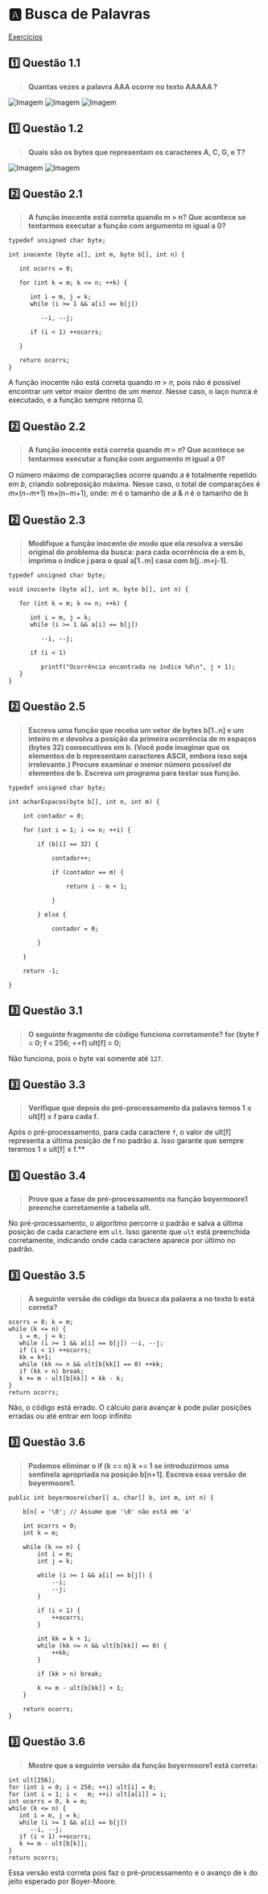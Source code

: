 # 🅰️ Busca de Palavras
[Exercícios](https://www.ime.usp.br/~pf/algoritmos/aulas/strma.html)

## 1️⃣ Questão 1.1
> **Quantas vezes a palavra  AAA  ocorre no texto  AAAAA ?**

![Imagem](https://github.com/eumorales/BuscaDePalavras/raw/main/assets/funcao.png)
![Imagem](https://github.com/eumorales/BuscaDePalavras/raw/main/assets/questao1.png)
![Imagem](https://github.com/eumorales/BuscaDePalavras/raw/main/assets/output1.png)

## 1️⃣ Questão 1.2
> **Quais são os bytes que representam os caracteres  A, C, G, e T?**

![Imagem](https://github.com/eumorales/BuscaDePalavras/raw/main/assets/questao2.png)
![Imagem](https://github.com/eumorales/BuscaDePalavras/raw/main/assets/output2.png)

## 2️⃣ Questão 2.1
> **A função inocente está correta quando m > n?  Que acontece se tentarmos executar a função com argumento m igual a 0?**

```
typedef unsigned char byte;

int inocente (byte a[], int m, byte b[], int n) {

   int ocorrs = 0;

   for (int k = m; k <= n; ++k) {

      int i = m, j = k;
      while (i >= 1 && a[i] == b[j])

         --i, --j;

      if (i < 1) ++ocorrs;

   }

   return ocorrs;
}
```


A função inocente não está correta quando 𝑚 > 𝑛, pois não é possível encontrar um vetor maior dentro de um menor. Nesse caso, o laço nunca é executado, e a função sempre retorna 0.

## 2️⃣ Questão 2.2
> **A função inocente está correta quando 𝑚 > 𝑛?  Que acontece se tentarmos executar a função com argumento 𝑚 igual a 0?**


O número máximo de comparações ocorre quando 𝑎 é totalmente repetido em 𝑏, criando sobreposição máxima.
Nesse caso, o total de comparações é 𝑚×(𝑛−𝑚+1) m×(n−m+1), onde: 𝑚 é o tamanho de 𝑎 & 𝑛 é o tamanho de b

## 2️⃣ Questão 2.3
> **Modifique a função inocente de modo que ela resolva a versão original do problema da busca: para cada ocorrência de a em b, imprima o índice j para o qual a[1..m] casa com b[j..m+j-1].**


```
typedef unsigned char byte;

void inocente (byte a[], int m, byte b[], int n) {

   for (int k = m; k <= n; ++k) {

      int i = m, j = k;
      while (i >= 1 && a[i] == b[j])

         --i, --j;

      if (i < 1)

         printf("Ocorrência encontrada no índice %d\n", j + 1);
   }
}
```

## 2️⃣ Questão 2.5
> **Escreva uma função que receba um vetor de bytes b[1..n] e um inteiro m e devolva a posição da primeira ocorrência de m espaços (bytes 32) consecutivos em b.  (Você pode imaginar que os elementos de b representam caracteres ASCII, embora isso seja irrelevante.) Procure examinar o menor número possível de elementos de b. Escreva um programa para testar sua função.**

```
typedef unsigned char byte;

int acharEspacos(byte b[], int n, int m) {

    int contador = 0;

    for (int i = 1; i <= n; ++i) {

        if (b[i] == 32) {

            contador++;

            if (contador == m) {

                return i - m + 1;

            }

        } else {

            contador = 0;

        }

    }

    return -1;

}
```

## 3️⃣ Questão 3.1
> **O seguinte fragmento de código funciona corretamente? for (byte f = 0; f < 256; ++f) ult[f] = 0;**

Não funciona, pois o byte vai somente até `127`.

## 3️⃣ Questão 3.3
> **Verifique que depois do pré-processamento da palavra temos 1 ≤ ult[f] ≤ f para cada f.**

Após o pré-processamento, para cada caractere `f`, o valor de ult[f] representa a última posição de f no padrão a. Isso garante que sempre teremos 1 ≤ ult[f] ≤ f.**

## 3️⃣ Questão 3.4
> **Prove que a fase de pré-processamento na função boyermoore1 preenche corretamente a tabela ult.**

No pré-processamento, o algoritmo percorre o padrão e salva a última posição de cada caractere em `ult`. Isso garente que `ult` está preenchida corretamente, indicando onde cada caractere aparece por último no padrão.

## 3️⃣ Questão 3.5
> **A seguinte versão do código da busca da palavra a no texto b está correta?**
```
ocorrs = 0; k = m;
while (k <= n) {
   i = m, j = k;
   while (i >= 1 && a[i] == b[j]) --i, --j;   
   if (i < 1) ++ocorrs;
   kk = k+1;                                 
   while (kk <= n && ult[b[kk]] == 0) ++kk;  
   if (kk > n) break;                       
   k += m - ult[b[kk]] + kk - k;
}
return ocorrs;
```

Não, o código está errado. O cálculo para avançar k pode pular posições erradas ou até entrar em loop infinito

## 3️⃣ Questão 3.6
> **Podemos eliminar o if (k == n) k += 1 se introduzirmos uma sentinela apropriada na posição b[n+1]. Escreva essa versão de boyermoore1.**

```
public int boyermoore(char[] a, char[] b, int m, int n) {

    b[n] = '\0'; // Assume que '\0' não está em 'a'

    int ocorrs = 0;
    int k = m;

    while (k <= n) {
        int i = m;
        int j = k;

        while (i >= 1 && a[i] == b[j]) {
            --i;
            --j;
        }

        if (i < 1) {
            ++ocorrs;
        }

        int kk = k + 1;
        while (kk <= n && ult[b[kk]] == 0) {
            ++kk;
        }

        if (kk > n) break;

        k += m - ult[b[kk]] + 1;
    }

    return ocorrs;
}
```

## 3️⃣ Questão 3.6
> **Mostre que a seguinte versão da função boyermoore1 está correta:**

```
int ult[256];
for (int i = 0; i < 256; ++i) ult[i] = 0;
for (int i = 1; i <   m; ++i) ult[a[i]] = i;
int ocorrs = 0, k = m;
while (k <= n) {
   int i = m, j = k;
   while (i >= 1 && a[i] == b[j]) 
      --i, --j;   
   if (i < 1) ++ocorrs;
   k += m - ult[b[k]];
}
return ocorrs;
```

Essa versão está correta pois faz o pré-processamento e o avanço de `k` do jeito esperado por Boyer-Moore.

